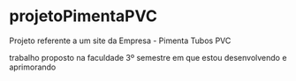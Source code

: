 # projetoPimentaPVC
Projeto referente a um site da Empresa - Pimenta Tubos PVC

trabalho proposto na faculdade 3º semestre em que estou desenvolvendo e aprimorando 
